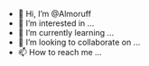 - 👋 Hi, I’m @Almoruff
- 👀 I’m interested in ...
- 🌱 I’m currently learning ...
- 💞️ I’m looking to collaborate on ...
- 📫 How to reach me ...

<!---
Almoruff/Almoruff is a ✨ special ✨ repository because its `README.md` (this file) appears on your GitHub profile.
You can click the Preview link to take a look at your changes.
--->
